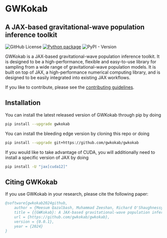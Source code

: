 # GWKokab

## A JAX-based gravitational-wave population inference toolkit

![GitHub License](https://img.shields.io/github/license/gwkokab/gwkokab)
[![Python package](https://github.com/gwkokab/gwkokab/actions/workflows/python-package.yml/badge.svg?branch=main)](https://github.com/gwkokab/gwkokab/actions/workflows/python-package.yml)
![PyPI - Version](https://img.shields.io/pypi/v/gwkokab)

GWKokab is a JAX-based gravitational-wave population inference toolkit. It is designed to be a high-performance, flexible and easy-to-use library for sampling from a wide range of gravitational-wave population models. It is built on top of JAX, a high-performance numerical computing library, and is designed to be easily integrated into existing JAX workflows.

If you like to contribute, please see the [contributing guidelines](docs/contributing/contributing.md).

## Installation

You can install the latest released version of GWKokab through pip by doing

```bash
pip install --upgrade gwkokab
```

You can install the bleeding edge version by cloning this repo or doing

```bash
pip install --upgrade git+https://github.com/gwkokab/gwkokab
```

If you would like to take advantage of CUDA, you will additionally need to install a specific version of JAX by doing

```bash
pip install -U "jax[cuda12]"
```

## Citing GWKokab

If you use GWKokab in your research, please cite the following paper:

```bibtex
@software{gwkokab2024github,
    author = {Meesum Qazalbash, Muhammad Zeeshan, Richard O'Shaughnessy},
    title = {{GWKokab}: A JAX-based gravitational-wave population inference toolkit},
    url = {https://github.com/gwkokab/gwkokab},
    version = {0.0.1},
    year = {2024}
}
```

